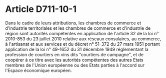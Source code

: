 # Article D711-10-1

Dans le cadre de leurs attributions, les chambres de commerce et d'industrie territoriales et les chambres de commerce et d'industrie de région sont autorités compétentes en application de l'article 32 de la loi n° 2010-853 du 23 juillet 2010 relative aux réseaux consulaires, au commerce, à l'artisanat et aux services et du décret n° 51-372 du 27 mars 1951 portant application de la loi n° 49-1652 du 31 décembre 1949 réglementant la profession de courtiers en vins dits "courtiers de campagne", et de coopérer à ce titre avec les autorités compétentes des autres Etats membres de l'Union européenne ou des Etats parties à l'accord sur l'Espace économique européen.
